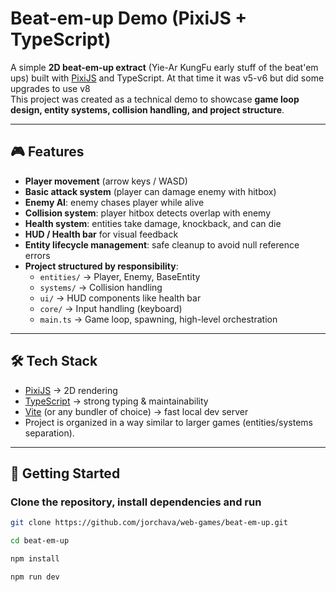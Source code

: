 # Beat-em-up Demo (PixiJS + TypeScript)

A simple **2D beat-em-up extract** (Yie-Ar KungFu early stuff of the beat'em ups) built with [PixiJS](https://pixijs.com/) and TypeScript. At that time it was v5-v6 but did some upgrades to use v8  
This project was created as a technical demo to showcase **game loop design, entity systems, collision handling, and project structure**.

---

## 🎮 Features

- **Player movement** (arrow keys / WASD)  
- **Basic attack system** (player can damage enemy with hitbox)  
- **Enemy AI**: enemy chases player while alive  
- **Collision system**: player hitbox detects overlap with enemy  
- **Health system**: entities take damage, knockback, and can die  
- **HUD / Health bar** for visual feedback  
- **Entity lifecycle management**: safe cleanup to avoid null reference errors  
- **Project structured by responsibility**:
  - `entities/` → Player, Enemy, BaseEntity  
  - `systems/` → Collision handling  
  - `ui/` → HUD components like health bar  
  - `core/` → Input handling (keyboard)  
  - `main.ts` → Game loop, spawning, high-level orchestration  

---

## 🛠️ Tech Stack

- [PixiJS](https://pixijs.com/) → 2D rendering  
- [TypeScript](https://www.typescriptlang.org/) → strong typing & maintainability  
- [Vite](https://vitejs.dev/) (or any bundler of choice) → fast local dev server  
- Project is organized in a way similar to larger games (entities/systems separation).  

---

## 🚀 Getting Started

### Clone the repository, install dependencies and run
```bash
git clone https://github.com/jorchava/web-games/beat-em-up.git

cd beat-em-up

npm install

npm run dev